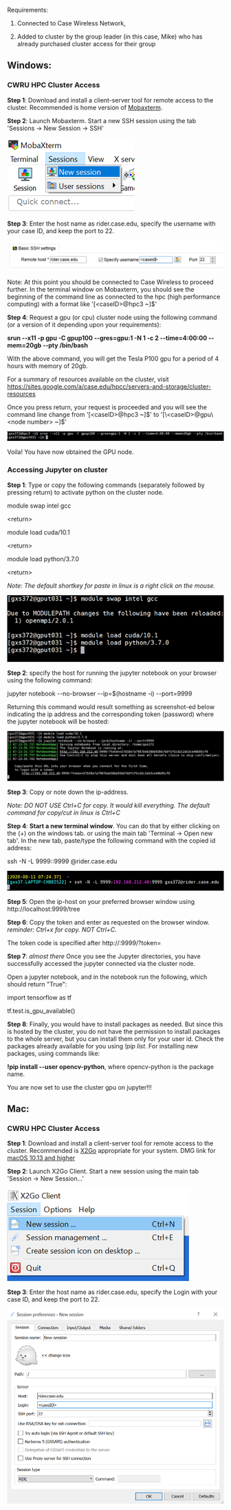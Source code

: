 Requirements: 

1. Connected to Case Wireless Network, 

2. Added to cluster by the group leader (in this case, Mike) who has already purchased cluster access for their group

## Windows:

### CWRU HPC Cluster Access
**Step 1**: Download and install a client-server tool for remote access to the cluster. Recommended is home version of [Mobaxterm](https://mobaxterm.mobatek.net/download.html).

**Step 2**: Launch Mobaxterm. Start a new SSH session using the tab 'Sessions -> New Session -> SSH'

![windowsstep2.png](https://github.com/gundeep15/tech_support/blob/master/windowsstep2.png)

**Step 3**: Enter the host name as rider.case.edu, specify the username with your case ID, and keep the port to 22. 

![windowsstep3.png](https://github.com/gundeep15/tech_support/blob/master/windowsstep3.png)

Note: At this point you should be connected to Case Wireless to proceed further. In the terminal window on Mobaxterm, you should see the beginning of the command line as connected to the hpc (high performance computing) with a format like '[\<caseID>@hpc3 ~]$'

**Step 4**: Request a gpu (or cpu) cluster node using the following command (or a version of it depending upon your requirements): 

**srun --x11 -p gpu -C gpup100 --gres=gpu:1 -N 1 -c 2 --time=4:00:00 --mem=20gb --pty /bin/bash**

With the above command, you will get the Tesla P100 gpu for a period of 4 hours with memory of 20gb.

For a summary of resources available on the cluster, visit https://sites.google.com/a/case.edu/hpcc/servers-and-storage/cluster-resources

Once you press return, your request is proceeded and you will see the command line change from '[\<caseID>@hpc3 ~]$' to '[\<caseID>@gpu\<node number> ~]$'

![windowsstep4.png](https://github.com/gundeep15/tech_support/blob/master/windowsstep4.png)

Voila! You have now obtained the GPU node.

### Accessing Jupyter on cluster

**Step 1**: Type or copy the following commands (separately followed by pressing return) to activate python on the cluster node.

module swap intel gcc

\<return>

module load cuda/10.1

\<return>

module load python/3.7.0

\<return>

*Note: The default shortkey for paste in linux is a right click on the mouse.*

![jupyterstep1.png](https://github.com/gundeep15/tech_support/blob/master/jupyterstep1.png)

**Step 2**: specify the host for running the jupyter notebook on your browser using the following command:

jupyter notebook --no-browser --ip=$(hostname -i) --port=9999

Returning this command would result something as screenshot-ed below indicating the ip address and the corresponding token (password) where the jupyter notebook will be hosted:

![jupyterstep2.png](https://github.com/gundeep15/tech_support/blob/master/jupyterstep2.png)

**Step 3**: Copy or note down the ip-address. 

*Note: DO NOT USE Ctrl+C for copy. It would kill everything. The default command for copy/cut in linux is Ctrl+C*

**Step 4**: **Start a new terminal window**. You can do that by either clicking on the (+) on the windows tab. or using the main tab 'Terminal -> Open new tab'. In the new tab, paste/type the following command with the copied id address:

ssh -N -L 9999:<IP ADDRESS>:9999 <caseID>@rider.case.edu

![jupyterstep3.png](https://github.com/gundeep15/tech_support/blob/master/jupyterstep3.png)

**Step 5**: Open the ip-host on your preferred browser window using http://localhost:9999/tree

**Step 6**: Copy the token and enter as requested on the browser window. *reminder: Ctrl+x for copy. NOT Ctrl+C.*

The token code is specified after http://<IP ADDRESS>:9999/?token=<TOKEN to be copied and pasted into the browser window>

**Step 7**: *almost there* Once you see the Jupyter directories, you have successfully accessed the jupyter connected via the cluster node. 

Open a jupyter notebook, and in the notebook run the following, which should return "True":

import tensorflow as tf

tf.test.is_gpu_available() 

**Step 8**: Finally, you would have to install packages as needed. But since this is hosted by the cluster, you do not have the permission to install packages to the whole server, but you can install them only for your user id. Check the packages already available for you using *!pip list*. For installing new packages, using commands like:

**!pip install --user opencv-python**, where opencv-python is the package name.

You are now set to use the cluster gpu on jupyter!!!

## Mac:  

### CWRU HPC Cluster Access

**Step 1**: Download and install a client-server tool for remote access to the cluster. Recommended is [X2Go](https://wiki.x2go.org/doku.php) appropriate for your system. DMG link for [macOS 10.13 and higher](https://code.x2go.org/releases/X2GoClient_latest_macosx_10_13.dmg) 

**Step 2**: Launch X2Go Client. Start a new session using the main tab 'Session -> New Session...'

![macstep2.png](https://github.com/gundeep15/tech_support/blob/master/macstep2.png)

**Step 3**: Enter the host name as rider.case.edu, specify the Login with your case ID, and keep the port to 22. 

![macstep3.png](https://github.com/gundeep15/tech_support/blob/master/macstep3.png)
